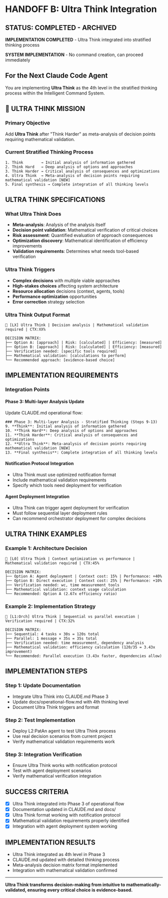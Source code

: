 # HANDOFF B: Ultra Think Integration

##  STATUS: COMPLETED - ARCHIVED

**IMPLEMENTATION COMPLETED** - Ultra Think integrated into stratified thinking process

**SYSTEM IMPLEMENTATION** - No command creation, can proceed immediately

## For the Next Claude Code Agent

You are implementing **Ultra Think** as the 4th level in the stratified thinking process within the Intelligent Command System.

## 🧠 ULTRA THINK MISSION

### Primary Objective
Add **Ultra Think** after "Think Harder" as meta-analysis of decision points requiring mathematical validation.

### Current Stratified Thinking Process
```
1. Think        → Initial analysis of information gathered
2. Think Hard   → Deep analysis of options and approaches  
3. Think Harder → Critical analysis of consequences and optimizations
4. Ultra Think  → Meta-analysis of decision points requiring mathematical validation [NEW]
5. Final synthesis → Complete integration of all thinking levels
```

##  ULTRA THINK SPECIFICATIONS

### What Ultra Think Does
- **Meta-analysis**: Analysis of the analysis itself
- **Decision point validation**: Mathematical verification of critical choices
- **Risk assessment**: Quantified evaluation of approach consequences
- **Optimization discovery**: Mathematical identification of efficiency improvements
- **Validation requirements**: Determines what needs tool-based verification

### Ultra Think Triggers
- **Complex decisions** with multiple viable approaches
- **High-stakes choices** affecting system architecture
- **Resource allocation** decisions (context, agents, tools)
- **Performance optimization** opportunities
- **Error correction** strategy selection

### Ultra Think Output Format
```
🧠 [LX] Ultra Think | Decision analysis | Mathematical validation required | CTX:XX%

DECISION MATRIX:
├── Option A: [approach] | Risk: [calculated] | Efficiency: [measured]
├── Option B: [approach] | Risk: [calculated] | Efficiency: [measured]
├── Verification needed: [specific tools required]
├── Mathematical validation: [calculations to perform]
└── Recommended approach: [evidence-based choice]
```

##  IMPLEMENTATION REQUIREMENTS

### Integration Points

#### Phase 3: Multi-layer Analysis Update
Update CLAUDE.md operational flow:
```
### Phase 3: Multi-layer Analysis - Stratified Thinking (Steps 9-13)
9. **Think**: Initial analysis of information gathered
10. **Think Hard**: Deep analysis of options and approaches
11. **Think Harder**: Critical analysis of consequences and optimizations
12. **Ultra Think**: Meta-analysis of decision points requiring mathematical validation [NEW]
13. **Final synthesis**: Complete integration of all thinking levels
```

#### Notification Protocol Integration
- Ultra Think must use optimized notification format
- Include mathematical validation requirements
- Specify which tools need deployment for verification

#### Agent Deployment Integration
- Ultra Think can trigger agent deployment for verification
- Must follow sequential layer deployment rules
- Can recommend orchestrator deployment for complex decisions

##  ULTRA THINK EXAMPLES

### Example 1: Architecture Decision
```
🧠 [L0] Ultra Think | Context optimization vs performance | Mathematical validation required | CTX:45%

DECISION MATRIX:
├── Option A: Agent deployment | Context cost: 15% | Performance: +40%
├── Option B: Direct execution | Context cost: 25% | Performance: +10%
├── Verification needed: wc, time measurement tools
├── Mathematical validation: context usage calculation
└── Recommended: Option A (2.67x efficiency ratio)
```

### Example 2: Implementation Strategy
```
🧠 [L1:Orch] Ultra Think | Sequential vs parallel execution | Verification required | CTX:32%

DECISION MATRIX:
├── Sequential: 4 tasks × 30s = 120s total
├── Parallel: 1 message × 35s = 35s total  
├── Verification needed: time measurement, dependency analysis
├── Mathematical validation: efficiency calculation (120/35 = 3.43x improvement)
└── Recommended: Parallel execution (3.43x faster, dependencies allow)
```

##  IMPLEMENTATION STEPS

### Step 1: Update Documentation
- Integrate Ultra Think into CLAUDE.md Phase 3
- Update docs/operational-flow.md with 4th thinking level
- Document Ultra Think triggers and format

### Step 2: Test Implementation
- Deploy L2:PatAn agent to test Ultra Think process
- Use real decision scenarios from current project
- Verify mathematical validation requirements work

### Step 3: Integration Verification
- Ensure Ultra Think works with notification protocol
- Test with agent deployment scenarios
- Verify mathematical verification integration

##  SUCCESS CRITERIA
- [x] Ultra Think integrated into Phase 3 of operational flow
- [x] Documentation updated in CLAUDE.md and docs/
- [x] Ultra Think format working with notification protocol
- [x] Mathematical validation requirements properly identified
- [x] Integration with agent deployment system working

##  IMPLEMENTATION RESULTS
- Ultra Think integrated as 4th level in Phase 3
- CLAUDE.md updated with detailed thinking process
- Meta-analysis decision matrix format implemented
- Integration with mathematical validation confirmed

---

**Ultra Think transforms decision-making from intuitive to mathematically-validated, ensuring every critical choice is evidence-based.**